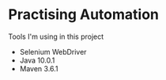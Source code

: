 # Practising Automation

Tools I'm using in this project
* Selenium WebDriver
* Java 10.0.1
* Maven  3.6.1
